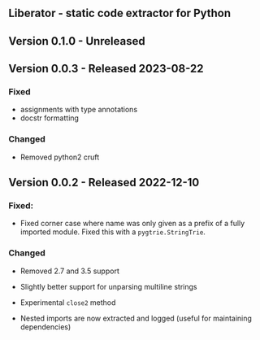 Liberator - static code extractor for Python 
--------------------------------------------

## Version 0.1.0 - Unreleased


## Version 0.0.3 - Released 2023-08-22

### Fixed
* assignments with type annotations
* docstr formatting

### Changed
* Removed python2 cruft


## Version 0.0.2 - Released 2022-12-10

### Fixed:
* Fixed corner case where name was only given as a prefix of a fully imported module. Fixed this with a `pygtrie.StringTrie`.

### Changed

* Removed 2.7 and 3.5 support
* Slightly better support for unparsing multiline strings 
* Experimental `close2` method

* Nested imports are now extracted and logged (useful for maintaining
  dependencies)
